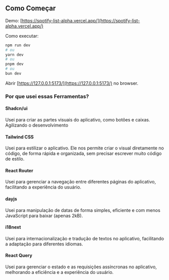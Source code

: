 ## Como Começar

Demo: [https://spotify-list-alpha.vercel.app/](https://spotify-list-alpha.vercel.app/)

Como executar:

```bash
npm run dev
# ou
yarn dev
# ou
pnpm dev
# ou
bun dev
```

Abrir [https://127.0.0.1:5173/](https://127.0.0.1:5173/) no browser.

### Por que usei essas Ferramentas?

#### Shadcn/ui

Usei para criar as partes visuais do aplicativo, como botões e caixas. Agilizando o desenvolvimento

#### Tailwind CSS

Usei para estilizar o aplicativo. Ele nos permite criar o visual diretamente no código, de forma rápida e organizada, sem precisar escrever muito código de estilo.

#### React Router

Usei para gerenciar a navegação entre diferentes páginas do aplicativo, facilitando a experiência do usuário.

#### dayjs

Usei para manipulação de datas de forma simples, eficiente e com menos JavaScript para baixar (apenas 2kB).

#### i18next

Usei para internacionalização e tradução de textos no aplicativo, facilitando a adaptação para diferentes idiomas.

#### React Query

Usei para gerenciar o estado e as requisições assíncronas no aplicativo, melhorando a eficiência e a experiência do usuário.
